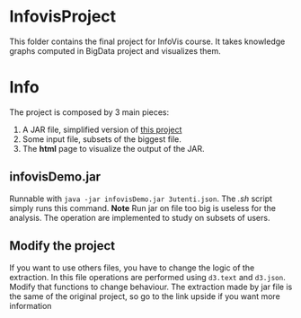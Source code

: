 # InfovisProject
This folder contains the final project for InfoVis course. It takes knowledge graphs computed in BigData project and visualizes them.

# Info 
The project is composed by 3 main pieces:
1. A JAR file, simplified version of [this project](https://github.com/carloLV/KnowledgeGraph)
2. Some input file, subsets of the biggest file.
3. The **html** page to visualize the output of the JAR.

## infovisDemo.jar
Runnable with `java -jar infovisDemo.jar 3utenti.json`. The *.sh* script simply runs this command.
**Note**
Run jar on file too big is useless for the analysis. The operation are implemented to study on subsets of users.

## Modify the project
If you want to use others files, you have to change the logic of the extraction. In this file operations are performed using `d3.text` and `d3.json`. Modify that functions to change behaviour.
The extraction made by jar file is the same of the original project, so go to the link upside if you want more information

